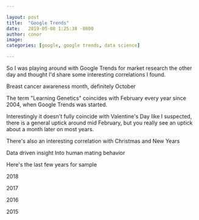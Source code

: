 ```yaml
---

layout: post
title:  "Google Trends"
date:   2019-05-08 1:25:38 -0800
author: conor
image: 
categories: [google, google trends, data science]

---
```


So I was playing around with Google Trends for market research the other day and thought I'd share some interesting correlations I found.

Breast cancer awareness month, definitely October 

  <script type="text/javascript" src="https://ssl.gstatic.com/trends_nrtr/1754_RC01/embed_loader.js"></script>
  <script type="text/javascript">
    trends.embed.renderExploreWidget("TIMESERIES", {"comparisonItem":[{"keyword":"breast cancer","geo":"US","time":"2004-01-01 2019-05-09"}],"category":0,"property":""}, {"exploreQuery":"q=breast%20cancer&date=all&geo=US","guestPath":"https://trends.google.com:443/trends/embed/"});
  </script>



The term "Learning Genetics" coincides with February every year since 2004, when Google Trends was started.

  <script type="text/javascript" src="https://ssl.gstatic.com/trends_nrtr/1754_RC01/embed_loader.js"></script>
  <script type="text/javascript">
    trends.embed.renderExploreWidget("TIMESERIES", {"comparisonItem":[{"keyword":"learn genetics","geo":"","time":"2004-01-01 2019-05-09"}],"category":0,"property":""}, {"exploreQuery":"q=learn%20genetics&date=all","guestPath":"https://trends.google.com:443/trends/embed/"});
  </script>

Interestingly it doesn't fully coincide with Valentine's Day like I suspected, there is a general uptick around mid February, but you really see an uptick about a month later on most years.

There's also an interesting correlation with Christmas and New Years

Data driven insight Into human mating behavior 

Here's the last few years for sample

2018

  <script type="text/javascript" src="https://ssl.gstatic.com/trends_nrtr/1754_RC01/embed_loader.js"></script>
  <script type="text/javascript">
    trends.embed.renderExploreWidget("TIMESERIES", {"comparisonItem":[{"keyword":"learn genetics","geo":"","time":"today 12-m"}],"category":0,"property":""}, {"exploreQuery":"q=learn%20genetics&date=today 12-m","guestPath":"https://trends.google.com:443/trends/embed/"});
  </script>

2017

  <script type="text/javascript" src="https://ssl.gstatic.com/trends_nrtr/1754_RC01/embed_loader.js"></script>
  <script type="text/javascript">
    trends.embed.renderExploreWidget("TIMESERIES", {"comparisonItem":[{"keyword":"learn genetics","geo":"","time":"2017-01-01 2017-12-31"}],"category":0,"property":""}, {"exploreQuery":"date=2017-01-01%202017-12-31&q=learn%20genetics","guestPath":"https://trends.google.com:443/trends/embed/"});
  </script>

2016

  <script type="text/javascript" src="https://ssl.gstatic.com/trends_nrtr/1754_RC01/embed_loader.js"></script>
  <script type="text/javascript">
    trends.embed.renderExploreWidget("TIMESERIES", {"comparisonItem":[{"keyword":"learn genetics","geo":"","time":"2016-01-01 2016-12-31"}],"category":0,"property":""}, {"exploreQuery":"date=2016-01-01%202016-12-31&q=learn%20genetics","guestPath":"https://trends.google.com:443/trends/embed/"});
  </script>

2015

  <script type="text/javascript" src="https://ssl.gstatic.com/trends_nrtr/1754_RC01/embed_loader.js"></script>
  <script type="text/javascript">
    trends.embed.renderExploreWidget("TIMESERIES", {"comparisonItem":[{"keyword":"learn genetics","geo":"","time":"2015-01-01 2015-12-31"}],"category":0,"property":""}, {"exploreQuery":"date=2015-01-01%202015-12-31&q=learn%20genetics","guestPath":"https://trends.google.com:443/trends/embed/"});
  </script>